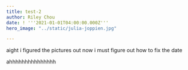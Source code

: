 ```yaml
---
title: test-2
author: Riley Chou
date: ! '''2021-01-01T04:00:00.000Z'''
hero_image: "../static/julia-joppien.jpg"

---
```

aight i figured the pictures out now i must figure out how to fix the date

ahhhhhhhhhhhhhhh